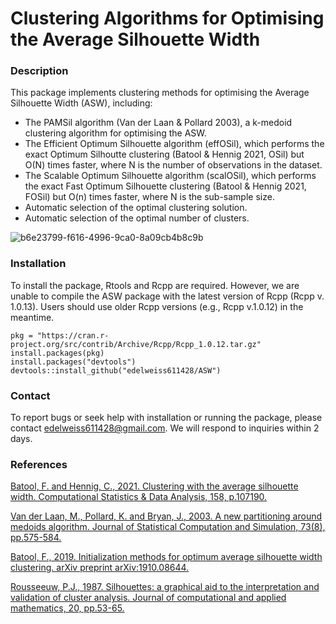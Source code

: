 # Clustering Algorithms for Optimising the Average Silhouette Width

### Description
This package implements clustering methods for optimising the Average Silhouette Width (ASW), including:
- The PAMSil algorithm (Van der Laan & Pollard 2003), a k-medoid clustering algorithm for optimising the ASW.
- The Efficient Optimum Silhouette algorithm (effOSil), which performs the exact Optimum Silhoutte clustering (Batool & Hennig 2021, OSil) but O(N) times faster, where N is the number of observations in the dataset.
- The Scalable Optimum Silhouette algorithm (scalOSil), which performs the exact Fast Optimum Silhouette clustering (Batool & Hennig 2021, FOSil) but O(n) times faster, where N is the sub-sample size.
- Automatic selection of the optimal clustering solution.
- Automatic selection of the optimal number of clusters.

![b6e23799-f616-4996-9ca0-8a09cb4b8c9b](https://github.com/user-attachments/assets/30f019fc-55f6-4c0d-869e-e3366c09ccbf)


### Installation

To install the package, Rtools and Rcpp are required. However, we are unable to compile the ASW package with the latest version of Rcpp (Rcpp v. 1.0.13). Users should use older Rcpp versions (e.g., Rcpp v.1.0.12) in the meantime.

```
pkg = "https://cran.r-project.org/src/contrib/Archive/Rcpp/Rcpp_1.0.12.tar.gz"
install.packages(pkg)
install.packages("devtools")
devtools::install_github("edelweiss611428/ASW")
```

### Contact

To report bugs or seek help with installation or running the package, please contact edelweiss611428@gmail.com. We will respond to inquiries within 2 days.

### References

[Batool, F. and Hennig, C., 2021. Clustering with the average silhouette width. Computational Statistics & Data Analysis, 158, p.107190.](https://www.sciencedirect.com/science/article/abs/pii/S0167947321000244)

[Van der Laan, M., Pollard, K. and Bryan, J., 2003. A new partitioning around medoids algorithm. Journal of Statistical Computation and Simulation, 73(8), pp.575-584.](https://www.tandfonline.com/doi/abs/10.1080/0094965031000136012)

[Batool, F., 2019. Initialization methods for optimum average silhouette width clustering. arXiv preprint arXiv:1910.08644.](https://arxiv.org/abs/1910.08644)

[Rousseeuw, P.J., 1987. Silhouettes: a graphical aid to the interpretation and validation of cluster analysis. Journal of computational and applied mathematics, 20, pp.53-65.](https://www.sciencedirect.com/science/article/pii/0377042787901257)

